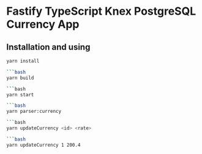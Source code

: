 # Fastify TypeScript Knex PostgreSQL Currency App

## Installation and using

```bash
yarn install

```bash
yarn build

```bash
yarn start

```bash
yarn parser:currency

```bash
yarn updateCurrency <id> <rate>

```bash
yarn updateCurrency 1 200.4
